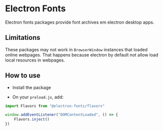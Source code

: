 # Electron Fonts

Electron fonts packages provide font archives em electron desktop apps.

## Limitations

These packages may not work in `BrowserWindow` instances that loaded online webpages. That happens because electron by default not allow load local resources in webpages.

## How to use

* Install the package

* On your `preload.js`, add:

```ts
import Flavors from "@electron-fonts/flavors"

window.addEventListener("DOMContentLoaded", () => {
    Flavors.inject()
})
```